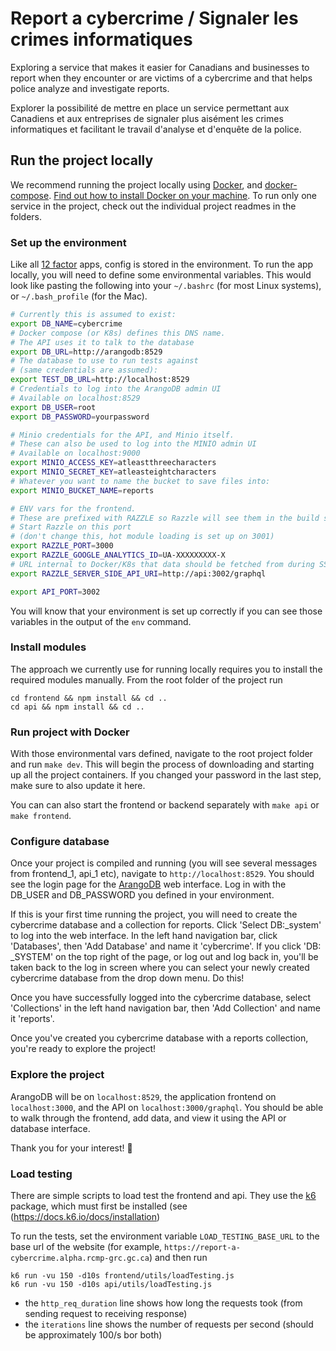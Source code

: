 # Report a cybercrime / Signaler les crimes informatiques

Exploring a service that makes it easier for Canadians and businesses to report
when they encounter or are victims of a cybercrime and that helps police
analyze and investigate reports.

Explorer la possibilité de mettre en place un service permettant aux Canadiens
et aux entreprises de signaler plus aisément les crimes informatiques et
facilitant le travail d'analyse et d'enquête de la police.

## Run the project locally

We recommend running the project locally using
[Docker](https://docs.docker.com/install), and
[docker-compose](https://docs.docker.com/compose/install/). [Find out how to
install Docker on your
machine](https://www.docker.com/products/docker-desktop). To run only one
service in the project, check out the individual project readmes in the
folders.

### Set up the environment

Like all [12 factor](https://12factor.net) apps, config is stored in the
environment. To run the app locally, you will need to define some environmental
variables. This would look like pasting the following into your `~/.bashrc`
(for most Linux systems), or `~/.bash_profile` (for the Mac).

```sh
# Currently this is assumed to exist:
export DB_NAME=cybercrime
# Docker compose (or K8s) defines this DNS name.
# The API uses it to talk to the database
export DB_URL=http://arangodb:8529
# The database to use to run tests against
# (same credentials are assumed):
export TEST_DB_URL=http://localhost:8529
# Credentials to log into the ArangoDB admin UI
# Available on localhost:8529
export DB_USER=root
export DB_PASSWORD=yourpassword

# Minio credentials for the API, and Minio itself.
# These can also be used to log into the MINIO admin UI
# Available on localhost:9000
export MINIO_ACCESS_KEY=atleastthreecharacters
export MINIO_SECRET_KEY=atleasteightcharacters
# Whatever you want to name the bucket to save files into:
export MINIO_BUCKET_NAME=reports

# ENV vars for the frontend.
# These are prefixed with RAZZLE so Razzle will see them in the build step
# Start Razzle on this port
# (don't change this, hot module loading is set up on 3001)
export RAZZLE_PORT=3000
export RAZZLE_GOOGLE_ANALYTICS_ID=UA-XXXXXXXXX-X
# URL internal to Docker/K8s that data should be fetched from during SSR:
export RAZZLE_SERVER_SIDE_API_URI=http://api:3002/graphql

export API_PORT=3002
```

You will know that your environment is set up correctly if you can see those
variables in the output of the `env` command.

### Install modules

The approach we currently use for running locally requires you to install the required modules manually. From the root folder of the project run

```
cd frontend && npm install && cd ..
cd api && npm install && cd ..
```

### Run project with Docker

With those environmental vars defined, navigate to the root project folder and
run `make dev`. This will begin the process of downloading and starting up all
the project containers. If you changed your password in the last step, make
sure to also update it here.

You can can also start the frontend or backend separately with `make api` or
`make frontend`.

### Configure database

Once your project is compiled and running (you will see several messages from
frontend_1, api_1 etc), navigate to `http://localhost:8529`. You should see the
login page for the [ArangoDB](https://www.arangodb.com/) web interface. Log in
with the DB_USER and DB_PASSWORD you defined in your environment.

If this is your first time running the project, you will need to create the
cybercrime database and a collection for reports. Click 'Select DB:\_system' to
log into the web interface. In the left hand navigation bar, click 'Databases',
then 'Add Database' and name it 'cybercrime'. If you click 'DB: \_SYSTEM' on
the top right of the page, or log out and log back in, you'll be taken back to
the log in screen where you can select your newly created cybercrime database
from the drop down menu. Do this!

Once you have successfully logged into the cybercrime database, select
'Collections' in the left hand navigation bar, then 'Add Collection' and name
it 'reports'.

Once you've created you cybercrime database with a reports collection, you're
ready to explore the project!

### Explore the project

ArangoDB will be on `localhost:8529`, the application frontend on
`localhost:3000`, and the API on `localhost:3000/graphql`. You should be able
to walk through the frontend, add data, and view it using the API or database
interface.

Thank you for your interest! :tada:

### Load testing

There are simple scripts to load test the frontend and api. They use the [k6](https://docs.k6.io) package, which must first be installed (see (https://docs.k6.io/docs/installation)

To run the tests, set the environment variable `LOAD_TESTING_BASE_URL` to the base url of the website (for example, `https://report-a-cybercrime.alpha.rcmp-grc.gc.ca`) and then run

```
k6 run -vu 150 -d10s frontend/utils/loadTesting.js
k6 run -vu 150 -d10s api/utils/loadTesting.js
```

- the `http_req_duration` line shows how long the requests took (from sending request to receiving response)
- the `iterations` line shows the number of requests per second (should be approximately 100/s bor both)
